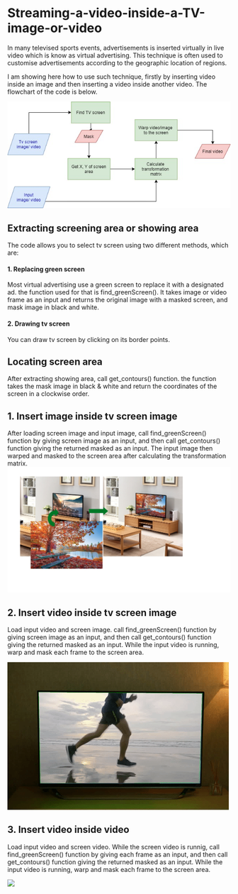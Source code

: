 # Streaming-a-video-inside-a-TV-image-or-video

In many televised sports events, advertisements is inserted virtually in live video which is know as virtual advertising.  This technique is often used to customise advertisements according to the geographic location of regions. 

I am showing here how to use such technique, firstly by inserting video inside an image and then inserting a video inside another video. The flowchart of the code is below.



<img src="./images/Diagram.jpg">


## Extracting screening area or showing area
The code allows you to select tv screen using two different methods, which are:
#### 1. Replacing green screen
Most virtual advertising use a green screen to replace it with a designated ad. the function used for that is find_greenScreen(). It takes image or video frame as an input and returns the original image with a masked screen, and mask image in black and white.
#### 2. Drawing tv screen 
You can draw tv screen by clicking on its border points.

## Locating screen area
After extracting showing area, call get_contours() function. the function takes the mask image in black & white and return the coordinates of the screen in a clockwise order.

## 1. Insert image inside tv screen image
After loading screen image and input image, call find_greenScreen() function by giving screen image as an input, and then call get_contours() function giving the returned masked as an input. The input image then warped and masked to the screen area after calculating the transformation matrix.
<img src="./images/image_inside_tv.jpg">

## 2. Insert video inside tv screen image
Load input video and screen image.  call find_greenScreen() function by giving screen image as an input, and then call get_contours() function giving the returned masked as an input. While the input video is running, warp and mask each frame to the screen area.

<img src="./images/video_in_img.gif">


## 3. Insert video inside video
Load input video and screen video. While the screen video is runnig, call find_greenScreen() function by giving each frame as an input, and then call get_contours() function giving the returned masked as an input. While the input video is running, warp and mask each frame to the screen area.

<img src="./images/videoIn_video.gif">
